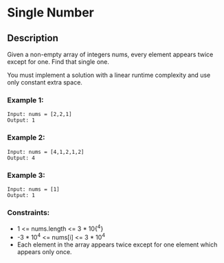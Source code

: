 # Single Number

## Description 

Given a non-empty array of integers nums, every element appears twice except for one. Find that single one.

You must implement a solution with a linear runtime complexity and use only constant extra space.

### Example 1:
```
Input: nums = [2,2,1]
Output: 1
```
### Example 2:
```
Input: nums = [4,1,2,1,2]
Output: 4
```
### Example 3:
```
Input: nums = [1]
Output: 1
```
### Constraints:
- 1 <= nums.length <= 3 * 10{<sup>4</sup>}
- -3 * 10<sup>4</sup> <= nums[i] <= 3 * 10<sup>4</sup>
- Each element in the array appears twice except for one element which appears only once.
